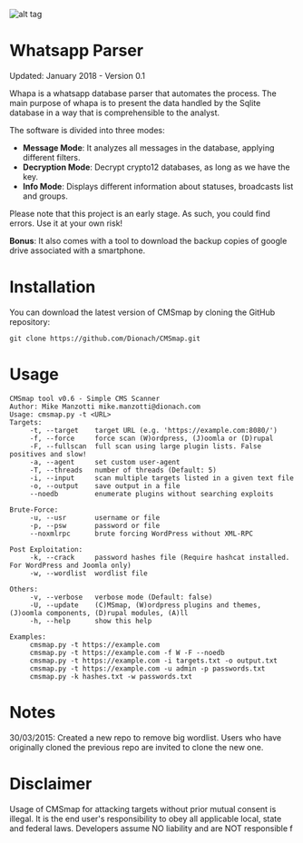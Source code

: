 ![alt tag](https://github.com/B16f00t/whapa/blob/master/whapa.png)

Whatsapp Parser
==================================
Updated: January 2018 - Version 0.1

Whapa is a whatsapp database parser that automates the process. The main purpose of whapa is to present the data handled by the Sqlite database in a way that is comprehensible to the analyst.

The software is divided into three modes:
* **Message Mode**: It analyzes all messages in the database, applying different filters.
* **Decryption Mode**: Decrypt crypto12 databases, as long as we have the key.
* **Info Mode**: Displays different information about statuses, broadcasts list and groups.

Please note that this project is an early stage. As such, you could find errors. Use it at your own risk!

**Bonus**: It also comes with a tool to download the backup copies of google drive associated with a smartphone.



Installation
=====
You can download the latest version of CMSmap by cloning the GitHub repository:

	git clone https://github.com/Dionach/CMSmap.git


Usage
=====
	CMSmap tool v0.6 - Simple CMS Scanner
	Author: Mike Manzotti mike.manzotti@dionach.com
	Usage: cmsmap.py -t <URL>
	Targets:
		 -t, --target    target URL (e.g. 'https://example.com:8080/')
		 -f, --force     force scan (W)ordpress, (J)oomla or (D)rupal
		 -F, --fullscan  full scan using large plugin lists. False positives and slow!
		 -a, --agent     set custom user-agent
		 -T, --threads   number of threads (Default: 5)
		 -i, --input     scan multiple targets listed in a given text file
		 -o, --output    save output in a file
		 --noedb         enumerate plugins without searching exploits

	Brute-Force:
		 -u, --usr       username or file
		 -p, --psw       password or file
		 --noxmlrpc      brute forcing WordPress without XML-RPC

	Post Exploitation:
		 -k, --crack     password hashes file (Require hashcat installed. For WordPress and Joomla only)
		 -w, --wordlist  wordlist file

	Others:
		 -v, --verbose   verbose mode (Default: false)
		 -U, --update    (C)MSmap, (W)ordpress plugins and themes, (J)oomla components, (D)rupal modules, (A)ll
		 -h, --help      show this help

	Examples:
		 cmsmap.py -t https://example.com
		 cmsmap.py -t https://example.com -f W -F --noedb
		 cmsmap.py -t https://example.com -i targets.txt -o output.txt
		 cmsmap.py -t https://example.com -u admin -p passwords.txt
		 cmsmap.py -k hashes.txt -w passwords.txt


Notes
=====
30/03/2015: Created a new repo to remove big wordlist. Users who have originally cloned the previous repo are invited to clone the new one.
  
	
Disclaimer
=====
Usage of CMSmap for attacking targets without prior mutual consent is illegal. 
It is the end user's responsibility to obey all applicable local, state and federal laws. 
Developers assume NO liability and are NOT responsible f
